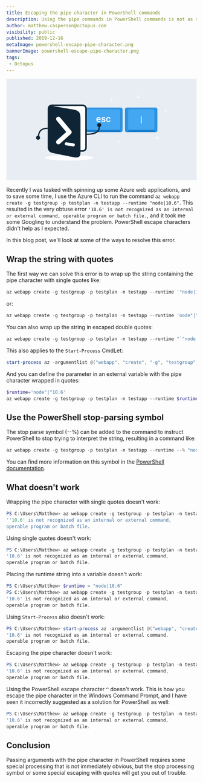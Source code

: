 ```yaml
---
title: Escaping the pipe character in PowerShell commands
description: Using the pipe commands in PowerShell commands is not as simple as it seems.
author: matthew.casperson@octopus.com
visibility: public
published: 2019-12-16
metaImage: powershell-escape-pipe-character.png
bannerImage: powershell-escape-pipe-character.png
tags:
 - Octopus
---
```


![Escaping the pipe character in PowerShell commands](powershell-escape-pipe-character.png)

Recently I was tasked with spinning up some Azure web applications, and to save some time, I use the Azure CLI to run the command `az webapp create -g testgroup -p testplan -n testapp --runtime "node|10.6"`. This resulted in the very obtuse error `'10.6' is not recognized as an internal or external command, operable program or batch file.`, and it took me some Googling to understand the problem. PowerShell escape characters didn't help as I expected.

In this blog post, we'll look at some of the ways to resolve this error.

## Wrap the string with quotes

The first way we can solve this error is to wrap up the string containing the pipe character with single quotes like:

```PowerShell
az webapp create -g testgroup -p testplan -n testapp --runtime '"node|10.6"'
```

or:

```PowerShell
az webapp create -g testgroup -p testplan -n testapp --runtime 'node"|"10.6'
```

You can also wrap up the string in escaped double quotes:
```PowerShell
az webapp create -g testgroup -p testplan -n testapp --runtime "`"node|10.6`""
```

This also applies to the `Start-Process` CmdLet:
```PowerShell
start-process az -argumentlist @("webapp", "create", "-g", "testgroup", "-p", "testplan", "-n", "testapp", "--runtime", '"node|10.6"') -nonewwindow -wait
```

And you can define the parameter in an external variable with the pipe character wrapped in quotes:

```PowerShell
$runtime='node"|"10.6'
az webapp create -g testgroup -p testplan -n testapp --runtime $runtime
```

## Use the PowerShell stop-parsing symbol

The stop parse symbol (--%) can be added to the command to instruct PowerShell to stop trying to interpret the string, resulting in a command like:
```PowerShell
az webapp create -g testgroup -p testplan -n testapp --runtime --% "node|10.6"
```

You can find more information on this symbol in the [PowerShell documentation](https://docs.microsoft.com/en-us/powershell/module/microsoft.powershell.core/about/about_parsing?view=powershell-6).

## What doesn't work

Wrapping the pipe character with single quotes doesn't work:
```PowerShell
PS C:\Users\Matthew> az webapp create -g testgroup -p testplan -n testapp --runtime "node'|'10.6"
''10.6' is not recognized as an internal or external command,
operable program or batch file.
```

Using single quotes doesn't work:

```PowerShell
PS C:\Users\Matthew> az webapp create -g testgroup -p testplan -n testapp --runtime 'node|10.6'
'10.6' is not recognized as an internal or external command,
operable program or batch file.
```

Placing the runtime string into a variable doesn't work:

```PowerShell
PS C:\Users\Matthew> $runtime = "node|10.6"
PS C:\Users\Matthew> az webapp create -g testgroup -p testplan -n testapp --runtime $runtime
'10.6' is not recognized as an internal or external command,
operable program or batch file.
```

Using `Start-Process` also doesn't work:

```PowerShell
PS C:\Users\Matthew> start-process az -argumentlist @("webapp", "create", "-g", "testgroup", "-p", "testplan", "-n", "testapp", "--runtime", "node|10.6") -nonewwindow -wait
'10.6' is not recognized as an internal or external command,
operable program or batch file.
```

Escaping the pipe character doesn't work:

```PowerShell
PS C:\Users\Matthew> az webapp create -g testgroup -p testplan -n testapp --runtime "node`|10.6"
'10.6' is not recognized as an internal or external command,
operable program or batch file.
```

Using the PowerShell escape character `^` doesn't work. This is how you escape the pipe character in the Windows Command Prompt,
and I have seen it incorrectly suggested as a solution for PowerShell as well:

```PowerShell
PS C:\Users\Matthew> az webapp create -g testgroup -p testplan -n testapp --runtime "node^|10.6"
'10.6' is not recognized as an internal or external command,
operable program or batch file.
```

## Conclusion

Passing arguments with the pipe character in PowerShell requires some special processing that is not immediately obvious, but the stop processing symbol or some special escaping with quotes will get you out of trouble.
